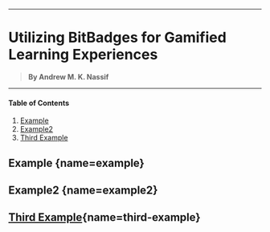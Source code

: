 ___
# Utilizing BitBadges for Gamified Learning Experiences 
> **By Andrew M. K. Nassif**
___

#### Table of Contents
1. [Example](#example)
2. [Example2](#example2)
3. [Third Example](#third-example)

## Example [](#){name=example}
## Example2 [](#){name=example2}
## [Third Example](#){name=third-example}
